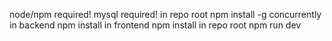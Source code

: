 node/npm required!
mysql required!
in repo root npm install -g concurrently
in backend npm install
in frontend npm install
in repo root npm run dev